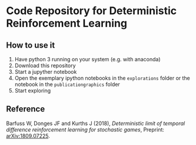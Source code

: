 # Code Repository for Deterministic Reinforcement Learning

## How to use it

1. Have python 3 running on your system (e.g. with anaconda)
2. Download this repository
3. Start a jupyther notebook
4. Open the exemplary ipython notebooks in the `explorations` folder or the notebook in the `publicationgraphics` folder
5. Start exploring


## Reference
Barfuss W, Donges JF and Kurths J (2018),
*Deterministic limit of temporal difference reinforcement learning for stochastic games*,
Preprint: [arXiv:1809.07225](https://arxiv.org/abs/1809.07225).
